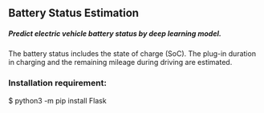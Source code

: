 ## Battery Status Estimation

##### Predict electric vehicle battery status by deep learning model.
The battery status includes the state of charge (SoC). The plug-in duration in charging and the remaining mileage during driving are estimated.

### Installation requirement:
$ python3 -m pip install Flask

